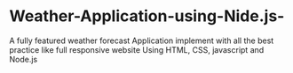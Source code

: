 # Weather-Application-using-Nide.js-
A fully featured weather forecast Application implement with all the best practice like full responsive website Using HTML, CSS, javascript and Node.js
